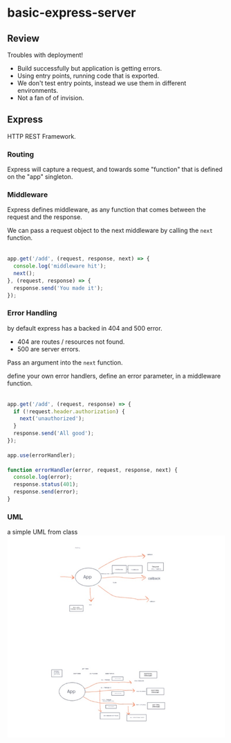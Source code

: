 # basic-express-server

## Review

Troubles with deployment!

* Build successfully but application is getting errors.
* Using entry points, running code that is exported.
* We don't test entry points, instead we use them in different environments.
* Not a fan of of invision.

## Express

HTTP REST Framework.

### Routing

Express will capture a request, and towards some "function" that is defined on the "app" singleton.

### Middleware

Express defines middleware, as any function that comes between the request and the response.

We can pass a request object to the next middleware by calling the `next` function.

```javascript

app.get('/add', (request, response, next) => {
  console.log('middleware hit');
  next();
}, (request, response) => {
  response.send('You made it');
});

```

### Error Handling

by default express has a backed in 404 and 500 error.

* 404 are routes / resources not found.
* 500 are server errors.

Pass an argument into the `next` function.

define your own error handlers, define an error parameter, in a middleware function.

```javascript

app.get('/add', (request, response) => {
  if (!request.header.authorization) {
    next('unauthorized');
  }
  response.send('All good');
});

app.use(errorHandler);

function errorHandler(error, request, response, next) {
  console.log(error);
  response.status(401);
  response.send(error);
}


```

### UML

a simple UML from class
![express-UML](/img/expressUML.jpg)
